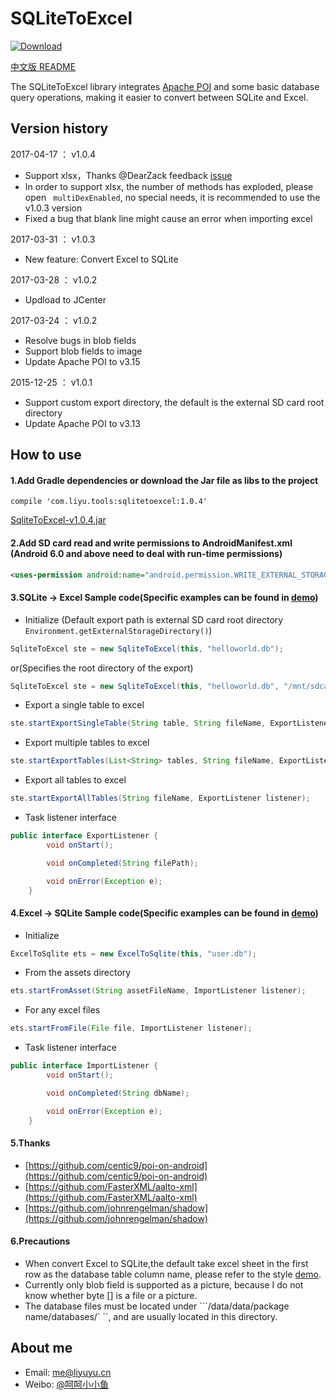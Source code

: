 # SQLiteToExcel

[ ![Download](https://api.bintray.com/packages/li-yu/maven/SQLiteToExcel/images/download.svg) ](https://bintray.com/li-yu/maven/SQLiteToExcel/_latestVersion)

[中文版 README](README.md)

The SQLiteToExcel library integrates [Apache POI](http://poi.apache.org/) and some basic database query operations, making it easier to convert between SQLite and Excel.

## Version history
2017-04-17 ： v1.0.4 
- Support xlsx，Thanks @DearZack feedback [issue](https://github.com/li-yu/SQLiteToExcel/issues/2)
- In order to support xlsx, the number of methods has exploded, please open `` multiDexEnabled``, no special needs, it is recommended to use the v1.0.3 version
- Fixed a bug that blank line might cause an error when importing excel

2017-03-31 ： v1.0.3 
- New feature: Convert Excel to SQLite

2017-03-28 ： v1.0.2 
- Updload to JCenter

2017-03-24 ： v1.0.2 
- Resolve bugs in blob fields
- Support blob fields to image
- Update Apache POI to v3.15

2015-12-25 ： v1.0.1 
- Support custom export directory, the default is the external SD card root directory
- Update Apache POI to v3.13

## How to use
#### 1.Add Gradle dependencies or download the Jar file as libs to the project
``` Gradle
compile 'com.liyu.tools:sqlitetoexcel:1.0.4'
```
[SqliteToExcel-v1.0.4.jar](https://github.com/li-yu/SQLiteToExcel/releases)
#### 2.Add SD card read and write permissions to AndroidManifest.xml (Android 6.0 and above need to deal with run-time permissions)
```xml
<uses-permission android:name="android.permission.WRITE_EXTERNAL_STORAGE" />
```

#### 3.SQLite -> Excel Sample code(Specific examples can be found in [demo](https://github.com/li-yu/SQLiteToExcel/blob/master/app/src/main/java/com/liyu/demo/MainActivity.java))
* Initialize (Default export path is external SD card root directory ```Environment.getExternalStorageDirectory()```)
```java
SqliteToExcel ste = new SqliteToExcel(this, "helloworld.db");
```
or(Specifies the root directory of the export)
```java
SqliteToExcel ste = new SqliteToExcel(this, "helloworld.db", "/mnt/sdcard/myfiles/");
```
* Export a single table to excel
```java
ste.startExportSingleTable(String table, String fileName, ExportListener listener);
```
* Export multiple tables to excel
```java
ste.startExportTables(List<String> tables, String fileName, ExportListener listener);
```
* Export all tables to excel
```java
ste.startExportAllTables(String fileName, ExportListener listener);
```
* Task listener interface
```java
public interface ExportListener {
        void onStart();

        void onCompleted(String filePath);

        void onError(Exception e);
    }
```

#### 4.Excel -> SQLite Sample code(Specific examples can be found in [demo](https://github.com/li-yu/SQLiteToExcel/blob/master/app/src/main/java/com/liyu/demo/MainActivity.java))
* Initialize
```java
ExcelToSqlite ets = new ExcelToSqlite(this, "user.db");
```
* From the assets directory
```java
ets.startFromAsset(String assetFileName, ImportListener listener);
```
* For any excel files
```java
ets.startFromFile(File file, ImportListener listener);
```
* Task listener interface
```java
public interface ImportListener {
        void onStart();

        void onCompleted(String dbName);

        void onError(Exception e);
    }
```

#### 5.Thanks
- [https://github.com/centic9/poi-on-android](https://github.com/centic9/poi-on-android)
- [https://github.com/FasterXML/aalto-xml](https://github.com/FasterXML/aalto-xml)
- [https://github.com/johnrengelman/shadow](https://github.com/johnrengelman/shadow)

#### 6.Precautions
* When convert Excel to SQLite,the default take excel sheet in the first row as the database table column name, please refer to the style [demo](https://github.com/li-yu/SQLiteToExcel/blob/master/app/src/main/assets/user.xls).
* Currently only blob field is supported as a picture, because I do not know whether byte [] is a file or a picture.
* The database files must be located under ```/data/data/package name/databases/` ``, and are usually located in this directory.

## About me
* Email: [me@liyuyu.cn](mailto:me@liyuyu.cn)
* Weibo: [@呵呵小小鱼](http://weibo.com/u/1241167880)
